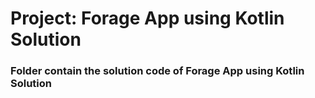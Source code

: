 # Project: Forage App using Kotlin Solution
### Folder contain the solution code of Forage App using Kotlin Solution

